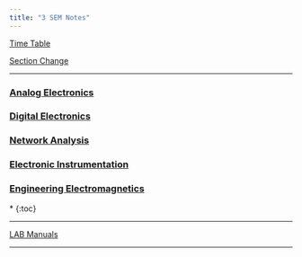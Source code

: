 ```yaml
---
title: "3 SEM Notes"
---
```



<!--
<a target="_blank" href="https://drive.google.com/file/d/0B9cqMjKT9M-dNFk0OXBEWUwzbzA/view?usp=sharing">Syllabus</a>

<a target="_blank" href="https://drive.google.com/open?id=0B9cqMjKT9M-dcXdjRjZMSlNsTkE">Scheme</a>
--->
<a target="_blank" href="">Time Table</a>

<a target="_blank" href="">Section Change</a>
<hr>



<h3>  
    <a  target="_blank" href="https://drive.google.com/open?id=1Gfe53xn3Ww71jJBdz0jlCgNJ3a-_oWEd"> 
       Analog Electronics
    </a>

</h3>

<h3>  
    <a  target="_blank" href=""> 
       Digital Electronics
    </a>

</h3>

<h3>  
    <a  target="_blank" href="https://drive.google.com/open?id=1CPq6ODBL_TtwZESY0JwNLISzWLeFBPn0"> 
       Network Analysis
    </a>

</h3>

<h3>  
    <a  target="_blank" href="https://drive.google.com/open?id=19Zy3c0a-1_h37Kp53MZ6Ru-MCXbNjw27"> 
       Electronic Instrumentation
    </a>

</h3>

<h3>  
    <a  target="_blank" href="https://drive.google.com/open?id=1JQnQUui9mtwg4Z2uu2_ihY-EQQmiJQIK"> 
       Engineering Electromagnetics
    </a>

</h3>


<nav class="toc" markdown="1">
*   
{:toc}

</nav>

<hr>

 <a  target="_blank" href="https://drive.google.com/open?id=1NdrThvmeL3mE-lpkYiGlKHNn0iPMevdo">LAB Manuals</a>

<!--

* <a target="_blank"  href="https://drive.google.com/open?id=0B9cqMjKT9M-dN2VLelZBVFhVdHM">ANALOG ELECTRONICS LABORATORY MANUAL</a>.

* <a target="_blank"  href="https://drive.google.com/open?id=0B9cqMjKT9M-dZFZrU0VJTlJGOG40ZzU4UjF5MF80eDZES0VV"> DIGITAL ELECTRONICS LABORATORY MANUAL</a>.
* <a target="_blank"  href="https://drive.google.com/open?id=0B9cqMjKT9M-dZ2trNnRLeHlaY00"> Notes</a>.



<hr>


<hr>

<br><br><br><br><br><br><br><br><br><br><br><br><br><br><br><br><br><br><br><br><br><br><br><br><br><br><br><br><br><br><br><br><br><br><br><br><br><br><br><br><br><br><br><br><br><br><br><br><br><br><br>

###### ANALOG ELECTRONICS

*  <a target="_blank"  href="https://drive.google.com/open?id=0B9cqMjKT9M-dZjB0bGRDOWRmTlk">Module 1 </a>.
*  <a target="_blank"  href="https://drive.google.com/open?id=0B9cqMjKT9M-dN2lTVmVoYjcyMEk">Module 2 </a>.
*  <a target="_blank"  href="https://drive.google.com/open?id=0B9cqMjKT9M-dbkR0dG96V1RZU0k">Module 3  </a>.
*  <a target="_blank"  href="https://drive.google.com/open?id=0B9cqMjKT9M-dVlFZZjR4V05ELTg">Module 4 </a>.
*  <a target="_blank"  href="https://drive.google.com/open?id=0B9cqMjKT9M-dUmNySGlSUkdab28">Module 5</a>.

<a href="#" style="float: right;">
  <img src="https://ecernsit.github.io/assets/top.png"   style="float: right;"  style="width:42px;height:42px;border:0;">
</a>

<br><br><br><br><br><br><br>

###### DIGITAL ELECTRONICS

* <a target="_blank"  href="https://drive.google.com/open?id=0B9cqMjKT9M-dZ3VyWlNsOHRWclk">Module 1</a>.
*  <a target="_blank"  href="https://drive.google.com/open?id=0B9cqMjKT9M-demRRSE5tcG1vR0E">Module 2 </a>.
*  <a target="_blank"  href="https://drive.google.com/open?id=0B9cqMjKT9M-dMG1XWmpta3RKbXc">Module 3  </a>.
*  <a target="_blank"  href="https://drive.google.com/open?id=0B9cqMjKT9M-dUUNTWWE4cHNBSFE">Module 4 </a>.
*  <a target="_blank"  href="https://drive.google.com/open?id=0B9cqMjKT9M-dTVBNVGNwdHlEVms">Module 5</a>.

<a href="#" style="float: right;">
  <img src="https://ecernsit.github.io/assets/top.png"   style="float: right;"  style="width:42px;height:42px;border:0;">
</a>

<br><br><br><br><br><br><br>

###### NETWORK ANALYSIS

* <a target="_blank"  href="https://drive.google.com/open?id=0B9cqMjKT9M-dTktTVG5EWS1tZ3M">Module 1</a>.
*  <a target="_blank"  href="https://drive.google.com/open?id=0B9cqMjKT9M-deWdaOGk3bjFPejA">Module 2 </a>.
*  <a target="_blank"  href="https://drive.google.com/open?id=0B9cqMjKT9M-dVEN1S1hrM1pPSFU">Module 3  </a>.
*  <a target="_blank"  href="https://drive.google.com/open?id=0B9cqMjKT9M-dLU5JbWFtYlhOUUU">Module 4 </a>.
*  <a target="_blank"  href="https://drive.google.com/open?id=0B9cqMjKT9M-dbGRRU2g4aDlxZ1U">Module 5</a>.

<a href="#" style="float: right;">
  <img src="https://ecernsit.github.io/assets/top.png"   style="float: right;"  style="width:42px;height:42px;border:0;">
</a>

<br><br><br><br><br><br><br>


###### ELECTRONIC INSTRUMENTATION


* <a target="_blank"  href="https://drive.google.com/open?id=0B9cqMjKT9M-dU0dQY1JJNmd0ZGs">Module 1</a>.
*  <a target="_blank"  href="https://drive.google.com/open?id=0B9cqMjKT9M-dSERvSHFIM0x0aEU">Module 2 </a>.
*  <a target="_blank"  href="https://drive.google.com/open?id=0B9cqMjKT9M-dMERTaVgyYTNuems">Module 3  </a>.
*  <a target="_blank"  href="https://drive.google.com/open?id=0B9cqMjKT9M-dWkJEbWxrZEYtRXM">Module 4 </a>.
*  <a target="_blank"  href="https://drive.google.com/open?id=0B9cqMjKT9M-dTUdrSVlHRXAtTUk">Module 5</a>.

<a href="#" style="float: right;">
  <img src="https://ecernsit.github.io/assets/top.png"   style="float: right;"  style="width:42px;height:42px;border:0;">
</a>

<br><br><br><br><br><br><br>


###### ENGINEERING ELECTROMAGNETICS

* <a target="_blank"  href="https://drive.google.com/open?id=0B9cqMjKT9M-dV21WN2pUWWdmWGs">Module 1</a>.
*  <a target="_blank"  href="https://drive.google.com/open?id=0B9cqMjKT9M-dSEtrQ05nRDF6c00">Module 2 </a>.
*  <a target="_blank"  href="https://drive.google.com/open?id=0B9cqMjKT9M-dbWRPZm9hc2pxMk0">Module 3  </a>.
*  <a target="_blank"  href="https://drive.google.com/open?id=0B9cqMjKT9M-dYUR2UmZKcUhyR1E">Module 4 </a>.
*  <a target="_blank"  href="https://drive.google.com/open?id=0B9cqMjKT9M-dczlJSXNGdG5sRFU">Module 5</a>.

<a href="#" style="float: right;">
  <img src="https://ecernsit.github.io/assets/top.png"   style="float: right;"  style="width:42px;height:42px;border:0;">
</a>

<br><br><br><br><br><br><br>
--->

<hr>
